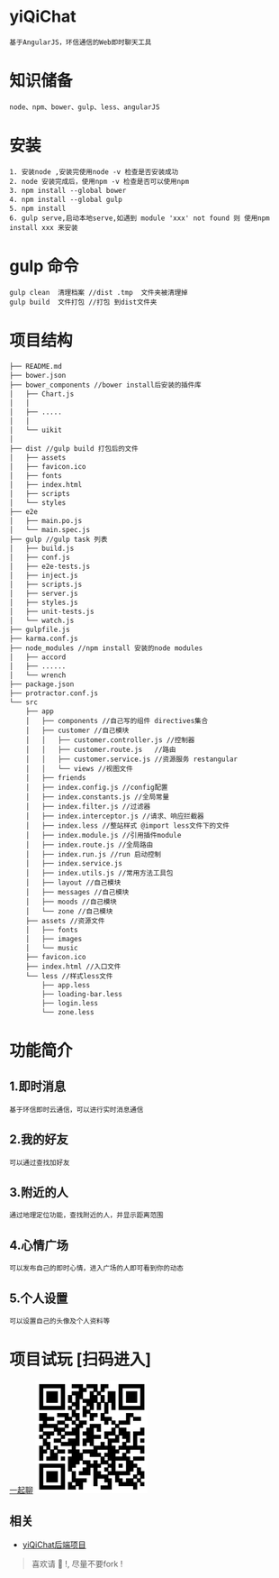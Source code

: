 # yiQiChat
    基于AngularJS，环信通信的Web即时聊天工具
# 知识储备
    node、npm、bower、gulp、less、angularJS
# 安装
    1. 安装node ,安装完使用node -v 检查是否安装成功
    2. node 安装完成后，使用npm -v 检查是否可以使用npm
    3. npm install --global bower
    4. npm install --global gulp
    5. npm install
    6. gulp serve,启动本地serve,如遇到 module 'xxx' not found 则 使用npm install xxx 来安装

# gulp 命令
    gulp clean  清理档案 //dist .tmp  文件夹被清理掉    
    gulp build  文件打包 //打包 到dist文件夹

# 项目结构

    ├── README.md   
    ├── bower.json  
    ├── bower_components //bower install后安装的插件库  
    │   ├── Chart.js    
    │   │       
    │   ├── .....   
    │   │       
    │   └── uikit   
    │   
    ├── dist //gulp build 打包后的文件  
    │   ├── assets  
    │   ├── favicon.ico     
    │   ├── fonts   
    │   ├── index.html  
    │   ├── scripts     
    │   └── styles      
    ├── e2e     
    │   ├── main.po.js      
    │   └── main.spec.js        
    ├── gulp //gulp task 列表       
    │   ├── build.js        
    │   ├── conf.js     
    │   ├── e2e-tests.js    
    │   ├── inject.js   
    │   ├── scripts.js  
    │   ├── server.js   
    │   ├── styles.js   
    │   ├── unit-tests.js   
    │   └── watch.js    
    ├── gulpfile.js     
    ├── karma.conf.js   
    ├── node_modules //npm install 安装的node modules   
    │   ├── accord      
    │   ├── ......      
    │   └── wrench      
    ├── package.json        
    ├── protractor.conf.js      
    └── src
        ├── app     
        │   ├── components //自己写的组件 directives集合        
        │   ├── customer //自己模块     
        │   │   ├── customer.controller.js //控制器     
        │   │   ├── customer.route.js   //路由      
        │   │   ├── customer.service.js //资源服务 restangular      
        │   │   └── views //视图文件            
        │   ├── friends     
        │   ├── index.config.js //config配置        
        │   ├── index.constants.js //全局常量       
        │   ├── index.filter.js //过滤器        
        │   ├── index.interceptor.js //请求、响应拦截器     
        │   ├── index.less //整站样式 @import less文件下的文件      
        │   ├── index.module.js //引用插件module        
        │   ├── index.route.js //全局路由       
        │   ├── index.run.js //run 启动控制     
        │   ├── index.service.js        
        │   ├── index.utils.js //常用方法工具包     
        │   ├── layout //自己模块       
        │   ├── messages //自己模块     
        │   ├── moods //自己模块        
        │   └── zone //自己模块     
        ├── assets //资源文件       
        │   ├── fonts       
        │   ├── images      
        │   └── music       
        ├── favicon.ico     
        ├── index.html //入口文件       
        └── less //样式less文件     
            ├── app.less        
            ├── loading-bar.less        
            ├── login.less      
            └── zone.less       

# 功能简介
## 1.即时消息
    基于环信即时云通信，可以进行实时消息通信
## 2.我的好友
    可以通过查找加好友
## 3.附近的人
    通过地理定位功能，查找附近的人，并显示距离范围
## 4.心情广场
    可以发布自己的即时心情，进入广场的人即可看到你的动态
## 5.个人设置
    可以设置自己的头像及个人资料等
# 项目试玩 [扫码进入]
[一起聊](http://yi-qi-chat.jiangxianli.com)
![一起聊](二维码.png)


## 相关
- [yiQiChat后端项目](https://github.com/jiangxianli/yiQiChatApi)

> 喜欢️请 :star2:  !, 尽量不要fork !
